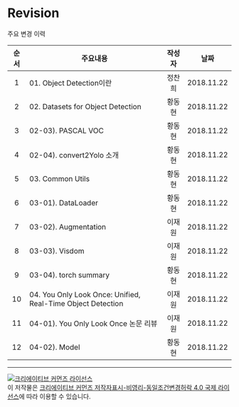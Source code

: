 # Revision

주요 변경 이력


| 순서 | 주요내용                                                    | 작성자 |    날짜    |
| :--: | ----------------------------------------------------------- | :----: | :--------: |
|  1   | 01. Object Detection이란                                    | 정찬희 | 2018.11.22 |
|  2   | 02. Datasets for Object Detection                           | 황동현 | 2018.11.22 |
|  3   | 02-03). PASCAL VOC                                          | 황동현 | 2018.11.22 |
|  4   | 02-04). convert2Yolo 소개                                   | 황동현 | 2018.11.22 |
|  5   | 03. Common Utils                                            | 황동현 | 2018.11.22 |
|  6   | 03-01). DataLoader                                          | 황동현 | 2018.11.22 |
|  7   | 03-02). Augmentation                                        | 이재원 | 2018.11.22 |
|  8   | 03-03). Visdom                                              | 이재원 | 2018.11.22 |
|  9   | 03-04). torch summary                                       | 황동현 | 2018.11.22 |
|  10  | 04. You Only Look Once: Unified, Real-Time Object Detection | 이재원 | 2018.11.22 |
|  11  | 04-01). You Only Look Once 논문 리뷰                        | 이재원 | 2018.11.22 |
|  12  | 04-02). Model                                               | 황동현 | 2018.11.22 |



----

<a rel="license" href="http://creativecommons.org/licenses/by-nc-sa/4.0/"><img alt="크리에이티브 커먼즈 라이선스" style="border-width:0" src="https://i.creativecommons.org/l/by-nc-sa/4.0/88x31.png" /></a><br />이 저작물은 <a rel="license" href="http://creativecommons.org/licenses/by-nc-sa/4.0/">크리에이티브 커먼즈 저작자표시-비영리-동일조건변경허락 4.0 국제 라이선스</a>에 따라 이용할 수 있습니다.

